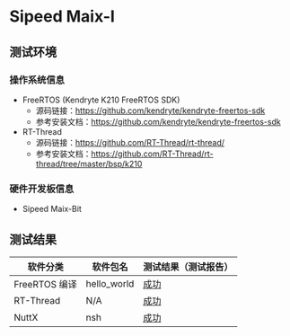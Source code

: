 # Sipeed Maix-I

## 测试环境

### 操作系统信息

- FreeRTOS (Kendryte K210 FreeRTOS SDK)
    - 源码链接：https://github.com/kendryte/kendryte-freertos-sdk
    - 参考安装文档：https://github.com/kendryte/kendryte-freertos-sdk
- RT-Thread
    - 源码链接：https://github.com/RT-Thread/rt-thread/
    - 参考安装文档：https://github.com/RT-Thread/rt-thread/tree/master/bsp/k210

### 硬件开发板信息

- Sipeed Maix-Bit

## 测试结果

| 软件分类      | 软件包名    | 测试结果（测试报告） |
|--------------|-------------|------------------|
| FreeRTOS 编译 | hello_world | [成功][FreeRTOS]   |
| RT-Thread    | N/A         | [成功][RTThread]   |
| NuttX        | nsh         | [成功][NuttX]      |

[FreeRTOS]: ./FreeRTOS/README.md
[RTThread]: ./RT-Thread/README.md
[NuttX]: ./NuttX/README.md
